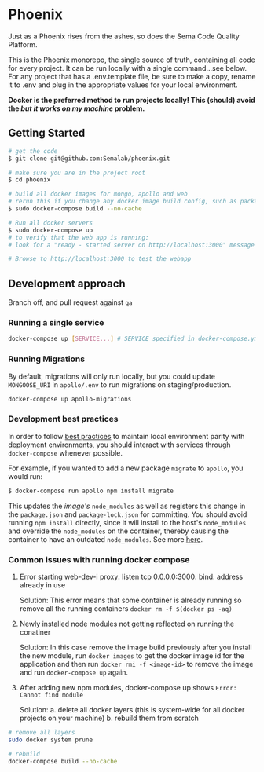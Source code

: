 # Phoenix

Just as a Phoenix rises from the ashes, so does the Sema Code Quality Platform.

This is the Phoenix monorepo, the single source of truth, containing all code for every project. It can be run locally with a single command...see below. For
any project that has a .env.template file, be sure to make a copy, rename it to .env and plug in the appropriate values for your local environment.

**Docker is the preferred method to run projects locally! This (should) avoid the _but it works on my machine_ problem.**

## Getting Started

```sh
# get the code
$ git clone git@github.com:Semalab/phoenix.git

# make sure you are in the project root
$ cd phoenix

# build all docker images for mongo, apollo and web
# rerun this if you change any docker image build config, such as package.json or node_modules
$ sudo docker-compose build --no-cache

# Run all docker servers
$ sudo docker-compose up
# to verify that the web app is running:
# look for a "ready - started server on http://localhost:3000" message in console output

# Browse to http://localhost:3000 to test the webapp
```

## Development approach

Branch off, and pull request against `qa`

### Running a single service

```sh
docker-compose up [SERVICE...] # SERVICE specified in docker-compose.yml, e.g. apollo
```

### Running Migrations

By default, migrations will only run locally, but you could update `MONGOOSE_URI` in `apollo/.env` to run migrations on staging/production.

```sh
docker-compose up apollo-migrations
```

### Development best practices

In order to follow [best practices](https://12factor.net/) to maintain local environment parity with deployment environments, you should interact with services through `docker-compose` whenever possible.

For example, if you wanted to add a new package `migrate` to `apollo`, you would run:

```sh
$ docker-compose run apollo npm install migrate
```

This updates the _image's_ `node_modules` as well as registers this change in the `package.json` and `package-lock.json` for committing. You should avoid running `npm install` directly, since it will install to the host's `node_modules` and override the `node_modules` on the container, thereby causing the container to have an outdated `node_modules`. See more [here](https://www.digitalocean.com/community/tutorials/containerizing-a-node-js-application-for-development-with-docker-compose).

### Common issues with running docker compose

1. Error starting  web-dev-i proxy: listen tcp 0.0.0.0:3000: bind: address already in use

   Solution: This error means that some container is already running so remove all the running containers `docker rm -f $(docker ps -aq)`

2. Newly installed node modules not getting reflected on running the conatiner

   Solution: In this case remove the image build previously after you install the new module, run `docker images` to get the docker image id for the application and then run `docker rmi -f <image-id>` to remove the image and run `docker-compose up` again.
   
3. After adding new npm modules, docker-compose up shows `Error: Cannot find module`

   Solution:
   a. delete all docker layers (this is system-wide for all docker projects on your machine)
   b. rebuild them from scratch
   
```sh
# remove all layers
sudo docker system prune

# rebuild
docker-compose build --no-cache
```
          
